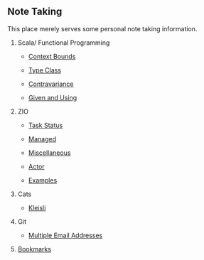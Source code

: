 ## Note Taking

This place merely serves some personal note taking information.

1. Scala/ Functional Programming 

    * [Context Bounds](context-bounds.md)

    * [Type Class](type-class.md)

    * [Contravariance](contravariance.md)

    * [Given and Using](given_and_using.md)

3. ZIO 

    * [Task Status](zio-task-status.md)

    * [Managed](zio-managed.md)

    * [Miscellaneous](zio-miscellaneous.md)

    * [Actor](zio-actors.md)

    * [Examples](zio-examples.md)

4. Cats

    * [Kleisli](cats-kleisli.md)

5. Git

    * [Multiple Email Addresses](multiple-email-addresses.md)

6. [Bookmarks](bookmarks.md)

